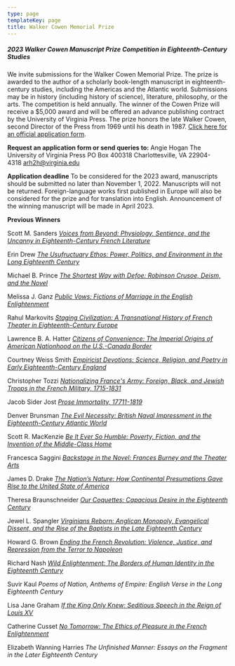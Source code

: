 ```yaml
---
type: page
templateKey: page
title: Walker Cowen Memorial Prize
---
```

##### 2023 Walker Cowen Manuscript Prize Competition in Eighteenth-Century Studies

We invite submissions for the Walker Cowen Memorial Prize. The prize is awarded to the author of a scholarly book-length manuscript in eighteenth-century studies, including the Americas and the Atlantic world. Submissions may be in history (including history of science), literature, philosophy, or the arts. The competition is held annually. The winner of the Cowen Prize will receive a $5,000 award and will be offered an advance publishing contract by the University of Virginia Press. The prize honors the late Walker Cowen, second Director of the Press from 1969 until his death in 1987. [Click here for an official application form](https://www.upress.virginia.edu/walker-cowen-application.pdf). 

**Request an application form or send queries to:** Angie Hogan The University of Virginia Press PO Box 400318 Charlottesville, VA 22904-4318 [arh2h@virginia.edu](mailto:arh2h@virginia.edu) 

**Application deadline** To be considered for the 2023 award, manuscripts should be submitted no later than November 1, 2022. Manuscripts will not be returned. Foreign-language works first published in Europe will also be considered for the prize and for translation into English. Announcement of the winning manuscript will be made in April 2023. 

**Previous Winners**

Scott M. Sanders *[Voices from Beyond: Physiology, Sentience, and the Uncanny in Eighteenth-Century French Literature](https://www.upress.virginia.edu/title/5641)*

Erin Drew *[The Usufructuary Ethos: Power, Politics, and Environment in the Long Eighteenth Century](https://www.upress.virginia.edu/title/5330)*

Michael B. Prince *[The Shortest Way with Defoe: Robinson Crusoe, Deism, and the Novel](https://www.upress.virginia.edu/title/5268)* 

Melissa J. Ganz *[Public Vows: Fictions of Marriage in the English Enlightenment](https://www.upress.virginia.edu/title/5300)* 

Rahul Markovits *[Staging Civilization: A Transnational History of French Theater in Eighteenth-Century Europe](https://www.upress.virginia.edu/title/5265)*

Lawrence B. A. Hatter *[Citizens of Convenience: The Imperial Origins of American Nationhood on the U.S.-Canada Border](https://www.upress.virginia.edu/title/4979)* 

Courtney Weiss Smith *[Empiricist Devotions: Science, Religion, and Poetry in Early Eighteenth-Century England](https://www.upress.virginia.edu/title/4942)* 

Christopher Tozzi *[Nationalizing France's Army: Foreign, Black, and Jewish Troops in the French Military, 1715-1831](https://www.upress.virginia.edu/title/4921)* 

Jacob Sider Jost *[Prose Immortality, 17711-1819](https://www.upress.virginia.edu/title/4797)* 

Denver Brunsman *[The Evil Necessity: British Naval Impressment in the Eighteenth-Century Atlantic World](https://www.upress.virginia.edu/title/3575)* 

Scott R. MacKenzie *[Be It Ever So Humble: Poverty, Fiction, and the Invention of the Middle-Class Home](https://www.upress.virginia.edu/title/4582)* 

Francesca Saggini *[Backstage in the Novel: Frances Burney and the Theater Arts](https://www.upress.virginia.edu/title/3666)* 

James D. Drake *[The Nation’s Nature: How Continental Presumptions Gave Rise to the United State of America](https://www.upress.virginia.edu/title/4202)* 

Theresa Braunschneider *[Our Coquettes: Capacious Desire in the Eighteenth Century](https://www.upress.virginia.edu/title/4088)* 

Jewel L. Spangler *[Virginians Reborn: Anglican Monopoly, Evangelical Dissent, and the Rise of the Baptists in the Late Eighteenth Century](https://www.upress.virginia.edu/title/3644)* 

Howard G. Brown *[Ending the French Revolution: Violence, Justice, and Repression from the Terror to Napoleon](https://www.upress.virginia.edu/title/3424)* 

Richard Nash *[Wild Enlightenment: The Borders of Human Identity in the Eighteenth Century](https://www.upress.virginia.edu/title/3162)* 

Suvir Kaul *Poems of Nation, Anthems of Empire: English Verse in the Long Eighteenth Century* 

Lisa Jane Graham *[If the King Only Knew: Seditious Speech in the Reign of Louis XV](https://www.upress.virginia.edu/title/1841)* 

Catherine Cusset *[No Tomorrow: The Ethics of Pleasure in the French Enlightenment](https://www.upress.virginia.edu/title/2165)* 

Elizabeth Wanning Harries *The Unfinished Manner: Essays on the Fragment in the Later Eighteenth Century*